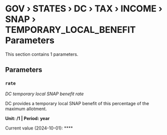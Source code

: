 # GOV › STATES › DC › TAX › INCOME › SNAP › TEMPORARY_LOCAL_BENEFIT Parameters

This section contains 1 parameters.

## Parameters

### `rate`
*DC temporary local SNAP benefit rate*

DC provides a temporary local SNAP benefit of this percentage of the maximum allotment.

**Unit: /1 | Period: year**

Current value (2024-10-01): ****

